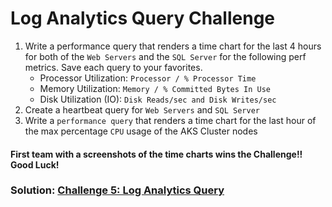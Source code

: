# Log Analytics Query Challenge

1. Write a performance query that renders a time chart for the last 4 hours for both of the `Web Servers` and the `SQL Server` for the following perf metrics. Save each query to your favorites.
   * Processor Utilization: `Processor / % Processor Time`
   * Memory Utilization: `Memory / % Committed Bytes In Use`
   * Disk Utilization (IO): `Disk Reads/sec and Disk Writes/sec`
3. Create a heartbeat query for `Web Servers` and `SQL Server`
4. Write a `performance query` that renders a time chart for the last hour of the max percentage `CPU` usage of the AKS Cluster nodes

#### First team with a screenshots of the time charts wins the Challenge!! Good Luck!

### Solution: [Challenge 5: Log Analytics Query](https://github.com/SpektraSystems/CloudLabs-Azure/blob/master/azure-monitoring/Instructions/Solutions/Challenge%205:%20Log%20Analytics%20Query.md)
